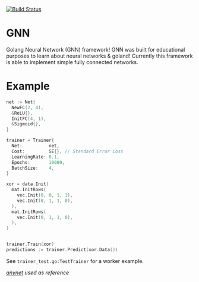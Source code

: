 [![Build Status](https://travis-ci.org/jacsmith21/gnn.png?branch=master)](https://travis-ci.org/jacsmith21/gnn)
# GNN
Golang Neural Network (GNN) framework! GNN was built for educational purposes to learn about neural networks & goland! Currently this framework is able to implement simple fully connected networks.

# Example
```go
net := Net{
  NewFC(2, 4),
  &ReLU{},
  InitFC(4, 1),
  &Sigmoid{},
}

trainer = Trainer{
  Net:          net,
  Cost:         SE{}, // Standard Error Loss
  LearningRate: 0.1,
  Epochs:       10000,
  BatchSize:    4,
}

xor = data.Init(
  mat.InitRows(
    vec.Init(0, 0, 1, 1),
    vec.Init(0, 1, 1, 0),
  ),
  mat.InitRows(
    vec.Init(0, 1, 1, 0),
  ),
)


trainer.Train(xor)
predictions := trainer.Predict(xor.Data())
```

See `trainer_test.go:TestTrainer` for a worker example.


*[anynet](https://github.com/unixpickle/anynet) used as reference*
